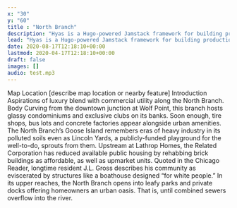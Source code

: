 ```yaml
---
x: "30"
y: "60"
title : "North Branch"
description: "Hyas is a Hugo-powered Jamstack framework for building production-ready websites faster."
lead: "Hyas is a Hugo-powered Jamstack framework for building production-ready websites faster."
date: 2020-08-17T12:18:10+00:00
lastmod: 2020-04-17T12:18:10+00:00
draft: false
images: []
audio: test.mp3
---
```

Map Location
[describe map location or nearby feature]
Introduction
Aspirations of luxury blend with commercial utility along the North Branch.
Body
Curving from the downtown junction at Wolf Point, this branch hosts glassy condominiums and exclusive clubs on its banks.  Soon enough, tire shops, bus lots and concrete factories appear alongside urban amenities. The North Branch’s Goose Island remembers eras of heavy industry in its polluted soils even as Lincoln Yards,  a publicly-funded playground for the well-to-do, sprouts from them. Upstream at Lathrop Homes, the Related Corporation has reduced available public housing by rehabbing brick buildings as affordable, as well as upmarket units. Quoted in the Chicago Reader, longtime resident J.L. Gross describes his community as eviscerated by structures like a boathouse designed “for white people.” In its upper reaches, the North Branch opens into leafy parks and private docks offering homeowners an urban oasis. That is, until combined sewers overflow into the river.
